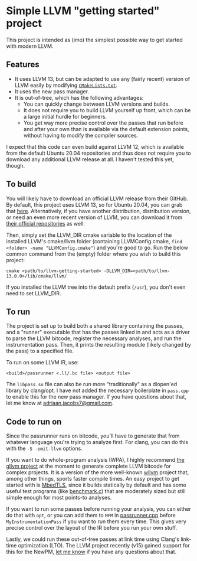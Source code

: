 # Simple LLVM "getting started" project

This project is intended as (imo) the simplest possible way to get started with modern LLVM. 

## Features
* It uses LLVM 13, but can be adapted to use any (fairly recent) version of LLVM easily by modifying [`CMakeLists.txt`](CMakeLists.txt). 
* It uses the new pass manager.
* It is out-of-tree, which has the following advantages:
    * You can quickly change between LLVM versions and builds.
    * It does not require you to build LLVM yourself up front, which can be a large initial hurdle for beginners.
    * You get way more precise control over the passes that run before and after your own than is available via the default extension points, without having to modify the compiler sources.

I expect that this code can even build against LLVM 12, which is available from the default Ubuntu 20.04 repositories and thus does not require you to download any additional LLVM release at all. I haven't tested this yet, though.

## To build
You will likely have to download an official LLVM release from their GitHub. By default, this project uses LLVM 13, so for Ubuntu 20.04, you can grab that [here](https://github.com/llvm/llvm-project/releases/download/llvmorg-13.0.0/clang+llvm-13.0.0-x86_64-linux-gnu-ubuntu-20.04.tar.xz). Alternatively, if you have another distribution, distribution version, or need an even more recent version of LLVM, you can download it from [their official repositories](https://apt.llvm.org/) as well.

Then, simply set the LLVM_DIR cmake variable to the location of the installed LLVM's cmake/llvm folder (containing LLVMConfig.cmake, `find <folder> -name "LLVMConfig.cmake"`) and you're good to go. Run the below common command from the (empty) folder where you wish to build this project:
```
cmake <path/to/llvm-getting-started> -DLLVM_DIR=<path/to/llvm-13.0.0>/lib/cmake/llvm/
```
If you installed the LLVM tree into the default prefix (`/usr`), you don't even need to set LLVM_DIR.

## To run
The project is set up to build both a shared library containing the passes, and a "runner" executable that has the passes linked in and acts as a driver to parse the LLVM bitcode, register the necessary analyses, and run the instrumentation pass. Then, it prints the resulting module (likely changed by the pass) to a specified file.

To run on some LLVM IR, use:
```
<build>/passrunner <.ll/.bc file> <output file>
```

The `libpass.so` file can also be run more "traditionally" as a dlopen'ed library by clang/opt. I have not added the necessary boilerplate in `pass.cpp` to enable this for the new pass manager. If you have questions about that, let me know at adriaan.jacobs7@gmail.com.

## Code to run on
Since the passrunner runs on bitcode, you'll have to generate that from whatever language you're trying to analyze first. For clang, you can do this with the `-S -emit-llvm` options.

If you want to do whole-program analysis (WPA), I highly recommend [the gllvm project](https://github.com/SRI-CSL/gllvm) at the moment to generate complete LLVM bitcode for complex projects. It is a version of the more well-known [wllvm](https://github.com/travitch/whole-program-llvm) project that, among other things, sports faster compile times. An easy project to get started with is [MbedTLS](https://github.com/Mbed-TLS/mbedtls), since it builds statically by default and has some useful test programs (like [benchmark.c](https://github.com/Mbed-TLS/mbedtls/blob/development/programs/test/benchmark.c)) that are moderately sized but still simple enough for most points-to analyses.

If you want to run some passes before running your analysis, you can either do that with `opt`, or you can add them to `MPM` in [passrunner.cpp](passrunner.cpp) before `MyInstrumentationPass` if you want to run them every time. This gives very precise control over the layout of the IR before you run your own stuff.

Lastly, we could run these out-of-tree passes at link time using Clang's link-time optimization (LTO). The LLVM project recently (v15) gained support for this for the NewPM, [let me know](mailto:adriaan.jacobs7@gmail.com) if you have any questions about that.
